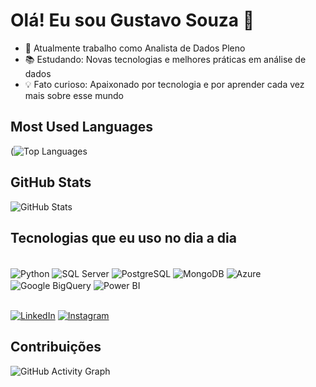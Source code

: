 # Olá! Eu sou Gustavo Souza 👋

- 🌟 Atualmente trabalho como Analista de Dados Pleno
- 📚 Estudando: Novas tecnologias e melhores práticas em análise de dados
- 💡 Fato curioso: Apaixonado por tecnologia e por aprender cada vez mais sobre esse mundo

## Most Used Languages
(![Top Languages](https://github-readme-stats.vercel.app/api/top-langs/?username=Gus-hcs&layout=compact&theme=dark&v=2)

## GitHub Stats
![GitHub Stats](https://github-readme-stats.vercel.app/api?username=Gus-hcs&show_icons=true&theme=dark&v=2)

## Tecnologias que eu uso no dia a dia 
<div style="display: inline_block"><br/>
  <img align="center" alt="Python" src="https://img.shields.io/badge/Python-3776AB?style=for-the-badge&logo=python&logoColor=white" />
  <img align="center" alt="SQL Server" src="https://img.shields.io/badge/Microsoft_SQL_Server-CC2927?style=for-the-badge&logo=microsoftsqlserver&logoColor=white" />
  <img align="center" alt="PostgreSQL" src="https://img.shields.io/badge/PostgreSQL-336791?style=for-the-badge&logo=postgresql&logoColor=white" />
  <img align="center" alt="MongoDB" src="https://img.shields.io/badge/MongoDB-47A248?style=for-the-badge&logo=mongodb&logoColor=white" />
  <img align="center" alt="Azure" src="https://img.shields.io/badge/Microsoft_Azure-0089D6?style=for-the-badge&logo=microsoftazure&logoColor=white" />
  <img align="center" alt="Google BigQuery" src="https://img.shields.io/badge/Google_BigQuery-4285F4?style=for-the-badge&logo=googlecloud&logoColor=white" />
  <img align="center" alt="Power BI" src="https://img.shields.io/badge/Power_BI-F2C811?style=for-the-badge&logo=powerbi&logoColor=white" />
</div><br/>

[![LinkedIn](https://img.shields.io/badge/LinkedIn-0077B5?style=for-the-badge&logo=linkedin&logoColor=white)](https://www.linkedin.com/in/gustavo-hcs/)
[![Instagram](https://img.shields.io/badge/Instagram-E4405F?style=for-the-badge&logo=instagram&logoColor=white)](https://www.instagram.com/gus.hcs/)

## Contribuições
![GitHub Activity Graph](https://github-readme-activity-graph.cyclic.app/graph?username=Gus-hcs&theme=github-dark&hide_border=true)
